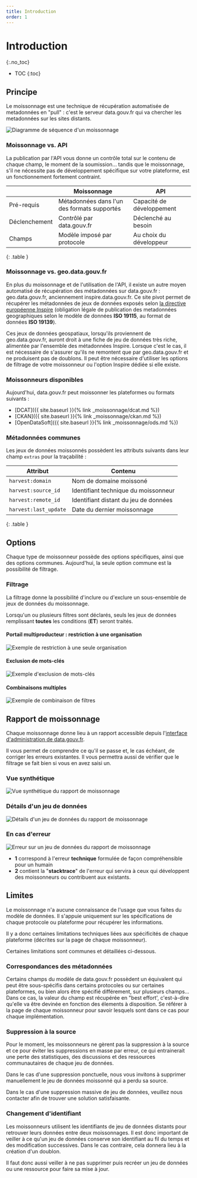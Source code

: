 ```yaml
---
title: Introduction
order: 1
---
```


# Introduction

{:.no_toc}
- TOC
{:toc}

## Principe

Le moissonnage est une technique de récupération automatisée de metadonnées en "pull" : c'est le serveur data.gouv.fr qui va chercher les metadonnées sur les sites distants.

![Diagramme de séquence d'un moissonnage](/img/moissonnage/sequence.svg)


### Moissonnage vs. API

La publication par l'API vous donne un contrôle total sur le contenu de chaque champ, le moment de la soumission... tandis que le moissonnage, s'il ne nécessite pas de développement spécifique sur votre plateforme, est un fonctionnement fortement contraint.

| | Moissonnage | API |
|-|-------------|-----|
| Pré-requis | Métadonnées dans l'un des formats supportés | Capacité de développement |
| Déclenchement | Contrôlé par data.gouv.fr | Déclenché au besoin |
| Champs | Modèle imposé par protocole | Au choix du développeur |
{: .table }

### Moissonnage vs. geo.data.gouv.fr

En plus du moissonnage et de l'utilisation de l'API, il existe un autre moyen automatisé de récupération des métadonnées sur data.gouv.fr : geo.data.gouv.fr, anciennement inspire.data.gouv.fr.
Ce site pivot permet de récupérer les métadonnées de jeux de données exposés selon [la directive européenne Inspire](https://inspire.ec.europa.eu) (obligation légale de publication des metadonnées geographiques selon le modèle de données **ISO 19115**, au format de données **ISO 19139**).

Ces jeux de données geospatiaux, lorsqu'ils proviennent de geo.data.gouv.fr, auront droit à une fiche de jeu de données très riche, alimentée par l'ensemble des métadonnées Inspire. Lorsque c'est le cas, il est nécessaire de s'assurer qu'ils ne remontent que par geo.data.gouv.fr et ne produisent pas de doublons. Il peut être nécessaire d'utiliser les options de filtrage de votre moissonneur ou l'option Inspire dédiée si elle existe.

### Moissonneurs disponibles

Aujourd'hui, data.gouv.fr peut moissonner les plateformes ou formats suivants :
- [DCAT]({{ site.baseurl }}{% link _moissonnage/dcat.md %})
- [CKAN]({{ site.baseurl }}{% link _moissonnage/ckan.md %})
- [OpenDataSoft]({{ site.baseurl }}{% link _moissonnage/ods.md %})

### Métadonnées communes

Les jeux de données moissonnés possèdent les attributs suivants dans leur champ `extras` pour la traçabilité :

| Attribut | Contenu |
|----------|---------|
| `harvest:domain` |	Nom de domaine moissoné |
| `harvest:source_id` | Identifiant technique du moissonneur |
| `harvest:remote_id` | Identifiant distant du jeu de données |
| `harvest:last_update` | Date du dernier moissonnage |
{: .table }


## Options

Chaque type de moissonneur possède des options spécifiques, ainsi que des options communes.
Aujourd'hui, la seule option commune est la possibilité de filtrage.

### Filtrage

La filtrage donne la possibilité d'inclure ou d'exclure un sous-ensemble de jeux de données du moissonnage.

Lorsqu'un ou plusieurs filtres sont déclarés, seuls les jeux de données remplissant **toutes** les conditions (**ET**) seront traités.


#### Portail multiproducteur : restriction à une organisation

![Exemple de restriction à une seule organisation](/img/moissonnage/harvest-filter-include.png)

#### Exclusion de mots-clés

![Exemple d'exclusion de mots-clés](/img/moissonnage/harvest-filter-exclude.png)

#### Combinaisons multiples

![Exemple de combinaison de filtres](/img/moissonnage/harvest-filter-combined.png)


## Rapport de moissonnage

Chaque moissonnage donne lieu à un rapport accessible depuis l'[interface d'administration de data.gouv.fr](https://www.data.gouv.fr/admin/).

Il vous permet de comprendre ce qu'il se passe et, le cas échéant, de corriger les erreurs existantes.
Il vous permettra aussi de vérifier que le filtrage se fait bien si vous en avez saisi un.

### Vue synthétique

![Vue synthétique du rapport de moissonnage](/img/moissonnage/admin-harvest-summary.png)

### Détails d'un jeu de données

![Détails d'un jeu de données du rapport de moissonnage](/img/moissonnage/admin-harvest-dataset-modal.png)

### En cas d'erreur

![Erreur sur un jeu de données du rapport de moissonnage](/img/moissonnage/admin-harvest-dataset-error-modal.png)

- **1** correspond à l'erreur **technique** formulée de façon compréhensible pour un humain
- **2** contient la "**stacktrace**" de l'erreur qui servira à ceux qui développent des moissonneurs ou contribuent aux existants.

## Limites

Le moissonnage n'a aucune connaissance de l'usage que vous faites du modèle de données. Il s'appuie uniquement sur les spécifications de chaque protocole ou plateforme pour récupérer les informations.

Il y a donc certaines limitations techniques liées aux spécificités de chaque plateforme (décrites sur la page de chaque moissonneur).

Certaines limitations sont communes et détaillées ci-dessous.

### Correspondances des métadonnées

Certains champs du modèle de data.gouv.fr possèdent un équivalent qui peut être sous-spécifis dans certains protocoles ou sur certaines plateformes, ou bien alors être spécifié différement, sur  plusieurs champs... Dans ce cas, la valeur du champ est récupérée en "best effort', c'est-à-dire qu'elle va être devinée en fonction des élements à disposition.
Se référer à la page de chaque moissonneur pour savoir lesquels sont dans ce cas pour chaque implémentation.

### Suppression à la source

Pour le moment, les moissonneurs ne gèrent pas la suppression à la source et ce pour éviter les suppressions en masse par erreur, ce qui entrainerait une perte des statistiques, des discussions et des ressources communautaires de chaque jeu de données.

Dans le cas d'une suppression ponctuelle, nous vous invitons à supprimer manuellement le jeu de données moissonné qui a perdu sa source.

Dans le cas d'une suppression massive de jeu de données, veuillez nous contacter afin de trouver une solution satisfaisante.

### Changement d'identifiant

Les moissonneurs utilisent les identifiants de jeu de données distants pour retrouver leurs données entre deux moissonnages. Il est donc important de veiller à ce qu'un jeu de données conserve son identifiant au fil du temps et des modification successives. Dans le cas contraire, cela donnera lieu à la création d'un doublon.

Il faut donc aussi veiller à ne pas supprimer puis recréer un jeu de données ou une ressource pour faire sa mise à jour.
